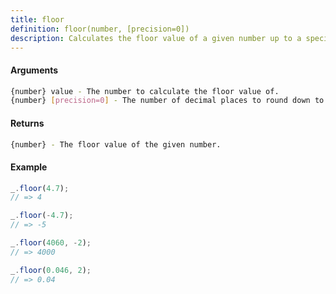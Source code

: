 ```yaml
---
title: floor
definition: floor(number, [precision=0])
description: Calculates the floor value of a given number up to a specified precision.
---
```



#### Arguments


```bash
{number} value - The number to calculate the floor value of.
{number} [precision=0] - The number of decimal places to round down to. Defaults to 0.
```


#### Returns


```bash
{number} - The floor value of the given number.
```


#### Example


```ts
_.floor(4.7);
// => 4

_.floor(-4.7);
// => -5

_.floor(4060, -2);
// => 4000

_.floor(0.046, 2);
// => 0.04
```